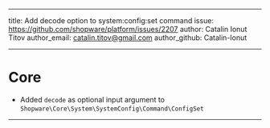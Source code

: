 ---
title: Add decode option to system:config:set command
issue: https://github.com/shopware/platform/issues/2207
author: Catalin Ionut Titov
author_email: catalin.titov@gmail.com
author_github: Catalin-Ionut
___
# Core
* Added `decode` as optional input argument to `Shopware\Core\System\SystemConfig\Command\ConfigSet`
___
